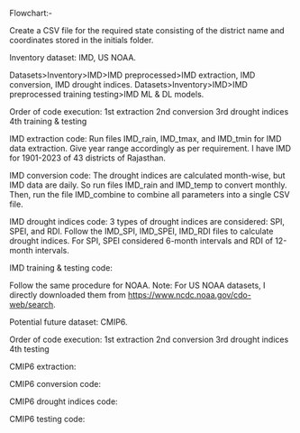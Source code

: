 Flowchart:-

Create a CSV file for the required state consisting of the district name and coordinates stored in the initials folder.

Inventory dataset:
IMD, US NOAA.

Datasets>Inventory>IMD>IMD preprocessed>IMD extraction, IMD conversion, IMD drought indices.
Datasets>Inventory>IMD>IMD preprocessed training testing>IMD ML & DL models.

Order of code execution:
1st extraction
2nd conversion
3rd drought indices
4th training & testing

IMD extraction code:
Run files IMD_rain, IMD_tmax, and IMD_tmin for IMD data extraction. Give year range accordingly as per requirement. I have IMD for 1901-2023 of 43 districts of Rajasthan.

IMD conversion code:
The drought indices are calculated month-wise, but IMD data are daily. So run files IMD_rain and IMD_temp to convert monthly. Then, run the file IMD_combine to combine all parameters into a single CSV file.

IMD drought indices code:
3 types of drought indices are considered: SPI, SPEI, and RDI. Follow the IMD_SPI, IMD_SPEI, IMD_RDI files to calculate drought indices. For SPI, SPEI considered 6-month intervals and RDI of 12-month intervals.

IMD training & testing code:

Follow the same procedure for NOAA.
Note: For US NOAA datasets, I directly downloaded them from https://www.ncdc.noaa.gov/cdo-web/search.

Potential future dataset:
CMIP6.

Order of code execution:
1st extraction
2nd conversion
3rd drought indices
4th testing

CMIP6 extraction:

CMIP6 conversion code:

CMIP6 drought indices code:

CMIP6 testing code:
